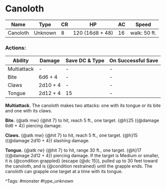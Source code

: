 # Canoloth

| Name | Type | CR | HP | AC | Speed |
|------|------|----|----|----|-------|
| Canoloth | Unknown | 8 | 120 (16d8 + 48) | 16 | walk: 50 ft. |

### Actions:

| Ability | Damage | Save DC & Type | On Successful Save |
|---------|--------|----------------|--------------------|
| Multiattack | - | - | - |
| Bite | 6d6 + 4 | - | - |
| Claws | 2d10 + 4 | - | - |
| Tongue | 2d12 + 4 | 15 | - |


**Multiattack.** The canoloth makes two attacks: one with its tongue or its bite and one with its claws.

**Bite.** {@atk mw} {@hit 7} to hit, reach 5 ft., one target. {@h}25 ({@damage 6d6 + 4}) piercing damage.

**Claws.** {@atk mw} {@hit 7} to hit, reach 5 ft., one target. {@h}15 ({@damage 2d10 + 4}) slashing damage.

**Tongue.** {@atk rw} {@hit 7} to hit, range 30 ft., one target. {@h}17 ({@damage 2d12 + 4}) piercing damage. If the target is Medium or smaller, it is {@condition grappled} (escape {@dc 15}), pulled up to 30 feet toward the canoloth, and is {@condition restrained} until the grapple ends. The canoloth can grapple one target at a time with its tongue.

^Tags: #monster #type_unknown